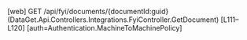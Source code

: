 [web] GET /api/fyi/documents/{documentId:guid}  (DataGet.Api.Controllers.Integrations.FyiController.GetDocument)  [L111–L120] [auth=Authentication.MachineToMachinePolicy]

